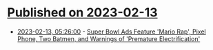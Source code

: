 # [Published on 2023-02-13](index.md)

* [2023-02-13, 05:26:00](https://games.slashdot.org/story/23/02/13/0523201/super-bowl-ads-feature-mario-rap-pixel-phone-two-batmen-and-warnings-of-premature-electrification?utm_source=rss1.0mainlinkanon&utm_medium=feed) - [Super Bowl Ads Feature 'Mario Rap', Pixel Phone, Two Batmen, and Warnings of 'Premature Electrification'](https://games.slashdot.org/story/23/02/13/0523201/super-bowl-ads-feature-mario-rap-pixel-phone-two-batmen-and-warnings-of-premature-electrification?utm_source=rss1.0mainlinkanon&utm_medium=feed)

